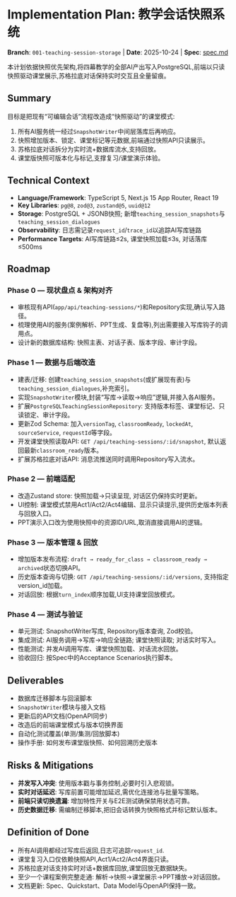 # Implementation Plan: 教学会话快照系统

**Branch**: `001-teaching-session-storage` | **Date**: 2025-10-24 | **Spec**: [spec.md](./spec.md)

本计划依据快照优先架构,将四幕教学的全部AI产出写入PostgreSQL,前端以只读快照驱动课堂展示,苏格拉底对话保持实时交互且全量留痕。

## Summary

目标是把现有“可编辑会话”流程改造成“快照驱动”的课堂模式:
1. 所有AI服务统一经过`SnapshotWriter`中间层落库后再响应。
2. 快照增加版本、锁定、课堂标记等元数据,前端通过快照API只读展示。
3. 苏格拉底对话拆分为实时流+数据库流水,支持回放。
4. 课堂版快照可版本化与标记,支撑复习/课堂演示体验。

## Technical Context

- **Language/Framework**: TypeScript 5, Next.js 15 App Router, React 19
- **Key Libraries**: `pg@8`, `zod@3`, `zustand@5`, `uuid@12`
- **Storage**: PostgreSQL + JSONB快照; 新增`teaching_session_snapshots`与`teaching_session_dialogues`
- **Observability**: 日志需记录`request_id`/`trace_id`以追踪AI写库链路
- **Performance Targets**: AI写库链路≤2s, 课堂快照加载≤3s, 对话落库≤500ms

## Roadmap

### Phase 0 — 现状盘点 & 架构对齐
- 审核现有API(`app/api/teaching-sessions/*`)和Repository实现,确认写入路径。
- 梳理使用AI的服务(案例解析、PPT生成、复盘等),列出需要接入写库钩子的调用点。
- 设计新的数据库结构: 快照主表、对话子表、版本字段、审计字段。

### Phase 1 — 数据与后端改造
- 建表/迁移: 创建`teaching_session_snapshots`(或扩展现有表)与`teaching_session_dialogues`,补充索引。
- 实现`SnapshotWriter`模块,封装“写库→读取→响应”逻辑,并接入各AI服务。
- 扩展`PostgreSQLTeachingSessionRepository`: 支持版本标签、课堂标记、只读锁定、审计字段。
- 更新Zod Schema: 加入`versionTag`, `classroomReady`, `lockedAt`, `sourceService`, `requestId`等字段。
- 开发课堂快照读取API: `GET /api/teaching-sessions/:id/snapshot`, 默认返回最新`classroom_ready`版本。
- 扩展苏格拉底对话API: 消息流推送同时调用Repository写入流水。

### Phase 2 — 前端适配
- 改造Zustand store: 快照加载→只读呈现, 对话区仍保持实时更新。
- UI控制: 课堂模式禁用Act1/Act2/Act4编辑、显示只读提示,提供历史版本列表与回放入口。
- PPT演示入口改为使用快照中的资源ID/URL,取消直接调用AI的逻辑。

### Phase 3 — 版本管理 & 回放
- 增加版本发布流程: `draft → ready_for_class → classroom_ready → archived`状态切换API。
- 历史版本查询与切换: `GET /api/teaching-sessions/:id/versions`, 支持指定version_id加载。
- 对话回放: 根据`turn_index`顺序加载,UI支持课堂回放模式。

### Phase 4 — 测试与验证
- 单元测试: SnapshotWriter写库, Repository版本查询, Zod校验。
- 集成测试: AI服务调用→写库→响应全链路; 课堂快照读取; 对话实时写入。
- 性能测试: 并发AI调用写库、课堂快照加载、对话流水回放。
- 验收回归: 按Spec中的Acceptance Scenarios执行脚本。

## Deliverables

- 数据库迁移脚本与回滚脚本
- `SnapshotWriter`模块与接入文档
- 更新后的API文档(OpenAPI同步)
- 改造后的前端课堂模式与版本切换界面
- 自动化测试覆盖(单测/集测/回放脚本)
- 操作手册: 如何发布课堂版快照、如何回溯历史版本

## Risks & Mitigations

- **并发写入冲突**: 使用版本戳与事务控制,必要时引入悲观锁。
- **实时对话延迟**: 写库前置可能增加延迟,需优化连接池与批量写策略。
- **前端只读切换遗漏**: 增加特性开关与E2E测试确保禁用状态可靠。
- **历史数据迁移**: 需编制迁移脚本,把旧会话转换为快照格式并标记默认版本。

## Definition of Done

- 所有AI调用都经过写库后返回,日志可追踪`request_id`.
- 课堂复习入口仅依赖快照API,Act1/Act2/Act4界面只读。
- 苏格拉底对话支持实时对话+数据库回放,课堂回放无数据缺失。
- 至少一个课程案例完整走通: 解析→快照→课堂展示→PPT播放→对话回放。
- 文档更新: Spec、Quickstart、Data Model与OpenAPI保持一致。
